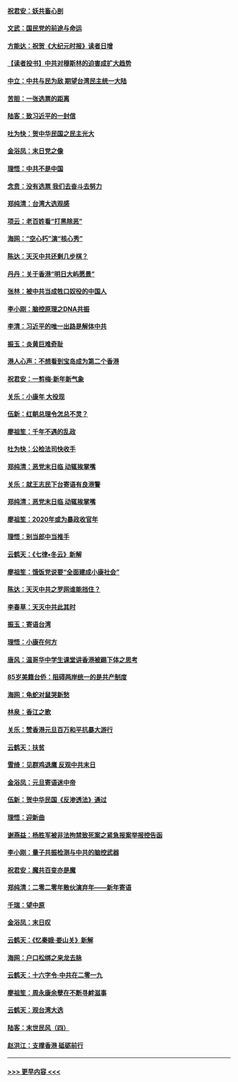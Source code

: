 #### [祝君安：妖共畜心剖](../pages/nsc993/n11794273.md?t=01160655) 
#### [文武：国民党的前途与命运](../pages/nsc993/n11794198.md?t=01160655) 
#### [方能达：祝贺《大纪元时报》读者日增](../pages/nsc993/n11793807.md?t=01160655) 
#### [【读者投书】中共对穆斯林的迫害成扩大趋势](../pages/nsc993/n11791371.md?t=01160655) 
#### [中立：中共与民为敌 期望台湾民主统一大陆](../pages/nsc993/n11790392.md?t=01160655) 
#### [苦胆：一张选票的距离](../pages/nsc993/n11788914.md?t=01160655) 
#### [陆客：致习近平的一封信](../pages/nsc993/n11788867.md?t=01160655) 
#### [吐为快：贺中华民国之民主光大](../pages/nsc993/n11788618.md?t=01160655) 
#### [金浴凤：末日党之像](../pages/nsc993/n11787475.md?t=01160655) 
#### [理悟：中共不是中国](../pages/nsc993/n11787463.md?t=01160655) 
#### [念贲：没有选票  我们去奋斗去努力](../pages/nsc993/n11787398.md?t=01160655) 
#### [郑纯清：台湾大选观感](../pages/nsc993/n11786210.md?t=01160655) 
#### [项云：老百姓看“打黑除恶”](../pages/nsc993/n11785398.md?t=01160655) 
#### [海网：“空心朽”演“核心秀”](../pages/nsc993/n11783874.md?t=01160655) 
#### [陈达：天灭中共还剩几步棋？](../pages/nsc993/n11783719.md?t=01160655) 
#### [丹丹：关于香港“明日大屿愿景”](../pages/nsc993/n11783273.md?t=01160655) 
#### [张林：被中共当成牲口奴役的中国人](../pages/nsc993/n11782397.md?t=01160655) 
#### [李小刚：脑控原理之DNA共振](../pages/nsc993/n11780962.md?t=01160655) 
#### [李清：习近平的唯一出路是解体中共](../pages/nsc993/n11780866.md?t=01160655) 
#### [振玉：炎黄巨难奇耻](../pages/nsc993/n11779632.md?t=01160655) 
#### [港人心声：不想看到宝岛成为第二个香港](../pages/nsc993/n11778817.md?t=01160655) 
#### [祝君安：一剪梅‧新年新气象](../pages/nsc993/n11776340.md?t=01160655) 
#### [关乐：小康年 大役现](../pages/nsc993/n11774213.md?t=01160655) 
#### [伍新：红朝总理令怎总不灵？](../pages/nsc993/n11770813.md?t=01160655) 
#### [廖祖笙：千年不遇的乱政](../pages/nsc993/n11770373.md?t=01160655) 
#### [吐为快：公检法司快收手](../pages/nsc993/n11770359.md?t=01160655) 
#### [郑纯清：恶党末日临 动辄挨掌嘴](../pages/nsc993/n11769912.md?t=01160655) 
#### [关乐：就王志民下台寄语有良港警](../pages/nsc993/n11769903.md?t=01160655) 
#### [郑纯清：恶党末日临 动辄挨掌嘴](../pages/nsc993/n11769356.md?t=01160655) 
#### [廖祖笙：2020年或为暴政收官年](../pages/nsc993/n11768216.md?t=01160655) 
#### [理悟：别当郎中当推手](../pages/nsc993/n11768243.md?t=01160655) 
#### [云鹤天：《七律▪冬云》新解](../pages/nsc993/n11768204.md?t=01160655) 
#### [廖祖笙：饿饭党说要“全面建成小康社会”](../pages/nsc993/n11767482.md?t=01160655) 
#### [陈达：天灭中共之罗网谁能挡住？](../pages/nsc993/n11767465.md?t=01160655) 
#### [李春草：天灭中共此其时](../pages/nsc993/n11767452.md?t=01160655) 
#### [振玉：寄语台湾](../pages/nsc993/n11767432.md?t=01160655) 
#### [理悟：小康在何方](../pages/nsc993/n11767394.md?t=01160655) 
#### [唐风：温哥华中学生课堂讲香港被踢下体之思考](../pages/nsc993/n11766848.md?t=01160655) 
#### [85岁美籍台侨：阻碍两岸统一的是共产制度](../pages/nsc993/n11765043.md?t=01160655) 
#### [海网：龟蛇对鼠哭新愁](../pages/nsc993/n11764895.md?t=01160655) 
#### [林泉：香江之歌](../pages/nsc993/n11764415.md?t=01160655) 
#### [关乐：赞香港元旦百万和平抗暴大游行](../pages/nsc993/n11764382.md?t=01160655) 
#### [云鹤天：扶贫](../pages/nsc993/n11764245.md?t=01160655) 
#### [雪绮：见群鸡退鹰  反观中共末日](../pages/nsc993/n11762112.md?t=01160655) 
#### [金浴凤：元旦寄语迷中帝](../pages/nsc993/n11761788.md?t=01160655) 
#### [伍新：贺中华民国《反渗透法》通过](../pages/nsc993/n11761994.md?t=01160655) 
#### [理悟：迎新曲](../pages/nsc993/n11761152.md?t=01160655) 
#### [谢燕益：杨胜军被非法拘禁致死案之紧急报案举报控告函](../pages/nsc993/n11756134.md?t=01160655) 
#### [李小刚：量子共振检测与中共的脑控武器](../pages/nsc993/n11754518.md?t=01160655) 
#### [祝君安：魔共百变亦是魔](../pages/nsc993/n11754469.md?t=01160655) 
#### [郑纯清：二零二零年散伙演弃年——新年寄语](../pages/nsc993/n11754195.md?t=01160655) 
#### [千瑞：望中原](../pages/nsc993/n11754159.md?t=01160655) 
#### [金浴凤：末日叹](../pages/nsc993/n11752359.md?t=01160655) 
#### [云鹤天：《忆秦娥‧娄山关》新解](../pages/nsc993/n11752348.md?t=01160655) 
#### [海网：户口松绑之来龙去脉](../pages/nsc993/n11752328.md?t=01160655) 
#### [云鹤天：十六字令‧中共在二零一九](../pages/nsc993/n11752305.md?t=01160655) 
#### [廖祖笙：周永康余孽在不断寻衅滋事](../pages/nsc993/n11751013.md?t=01160655) 
#### [云鹤天：观台湾大选](../pages/nsc993/n11751007.md?t=01160655) 
#### [陆客：末世民风（四）](../pages/nsc993/n11749203.md?t=01160655) 
#### [赵洪江：支撑香港 砥砺前行](../pages/nsc993/n11748482.md?t=01160655) 

----
#### [ >>> 更早内容 <<< ](../indexes/nsc993-earlier.md)
